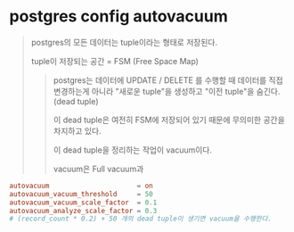 # postgres config autovacuum

> postgres의 모든 데이터는 tuple이라는 형태로 저장된다.
>
> tuple이 저장되는 공간 = FSM (Free Space Map)
>
> > postgres는 데이터에 UPDATE / DELETE 를 수행할 때 데이터를 직접 변경하는게 아니라 "새로운 tuple"을 생성하고 "이전 tuple"을 숨긴다. (dead tuple)
> >
> > 이 dead tuple은 여전히 FSM에 저장되어 있기 때문에 무의미한 공간을 차지하고 있다.
> >
> > 이 dead tuple을 정리하는 작업이 vacuum이다.
> >
> > vacuum은 Full vacuum과

```conf
autovacuum                      = on
autovacuum_vacuum_threshold     = 50
autovacuum_vacuum_scale_factor  = 0.1
autovacuum_analyze_scale_factor = 0.3
# (record_count * 0.2) + 50 개의 dead tuple이 생기면 vacuum을 수행한다.
```
